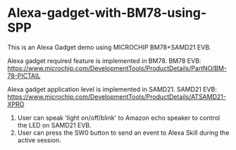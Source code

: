 # Alexa-gadget-with-BM78-using-SPP
This is an Alexa Gadget demo using MICROCHIP BM78+SAMD21 EVB.

Alexa gadget required feature is implemented in BM78.
BM78 EVB: https://www.microchip.com/DevelopmentTools/ProductDetails/PartNO/BM-78-PICTAIL

Alexa gadget application level is implemented in SAMD21.
SAMD21 EVB: https://www.microchip.com/DevelopmentTools/ProductDetails/ATSAMD21-XPRO

1. User can speak 'light on/off/blink' to Amazon echo speaker to control the LED on SAMD21 EVB.
2. User can press the SW0 button to send an event to Alexa Skill during the active session.
